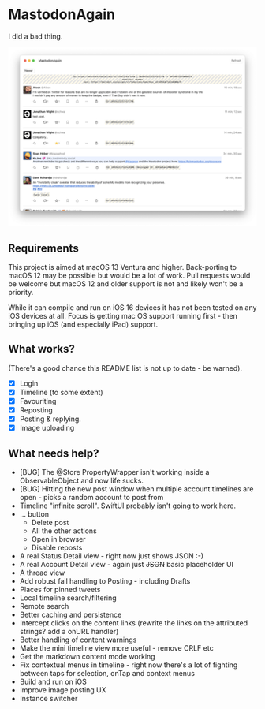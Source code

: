 # MastodonAgain

I did a bad thing.

![](Documentation/Screenshot%202022-10-30%20at%2022.38.35.png)

## Requirements

This project is aimed at macOS 13 Ventura and higher. Back-porting to macOS 12 may be possible but would be a lot of work. Pull requests would be welcome but macOS 12 and older support is not and likely won't be a priority.

While it can compile and run on iOS 16 devices it has not been tested on any iOS devices at all. Focus is getting mac OS support running first - then bringing up iOS (and especially iPad) support.

## What works?

(There's a good chance this README list is not up to date - be warned).

- [X] Login
- [X] Timeline (to some extent)
- [X] Favouriting
- [X] Reposting
- [X] Posting & replying.
- [X] Image uploading

## What needs help?

- [BUG] The @Store PropertyWrapper isn't working inside a ObservableObject and now life sucks.
- [BUG] Hitting the new post window when multiple account timelines are open - picks a random account to post from
- Timeline "infinite scroll". SwiftUI probably isn't going to work here.
- ... button
  - Delete post
  - All the other actions
  - Open in browser
  - Disable reposts
- A real Status Detail view - right now just shows JSON :-)
- A real Account Detail view - again just ~~JSON~~ basic placeholder UI
- A thread view
- Add robust fail handling to Posting - including Drafts
- Places for pinned tweets
- Local timeline search/filtering
- Remote search
- Better caching and persistence
- Intercept clicks on the content links (rewrite the links on the attributed strings? add a onURL handler)
- Better handling of content warnings
- Make the mini timeline view more useful - remove CRLF etc
- Get the markdown content mode working
- Fix contextual menus in timeline - right now there's a lot of fighting between taps for selection, onTap and context menus
- Build and run on iOS
- Improve image posting UX
- Instance switcher

